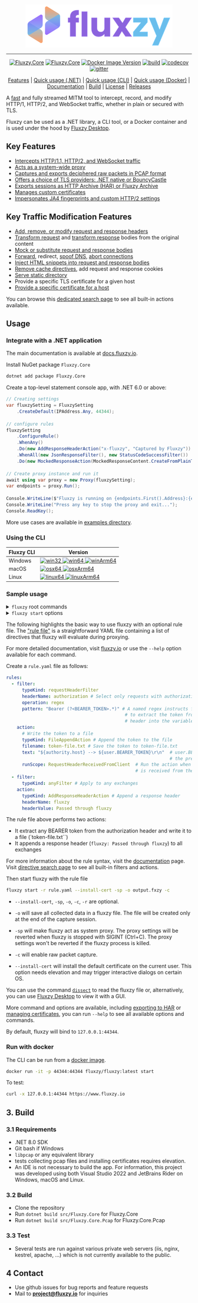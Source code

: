 <div align="center">
    
![alt text](assets/full-logo.png "Title")

<hr/>

[![Fluxzy.Core](https://img.shields.io/nuget/v/Fluxzy.Core.svg?label=Fluxzy.Core&logo=nuget)](https://www.nuget.org/packages/Fluxzy.Core)
[![Fluxzy.Core](https://img.shields.io/nuget/v/Fluxzy.Core.svg?label=Fluxzy.Core.Pcap&logo=nuget)](https://www.nuget.org/packages/Fluxzy.Core.Pcap)
[![Docker Image Version](https://img.shields.io/docker/v/fluxzy/fluxzy?label=docker&color=7155ab)](https://hub.docker.com/r/fluxzy/fluxzy)
[![build](https://github.com/haga-rak/fluxzy.core/actions/workflows/ci.yml/badge.svg)](https://github.com/haga-rak/fluxzy.core/actions/workflows/ci.yml)
[![codecov](https://codecov.io/gh/haga-rak/fluxzy.core/graph/badge.svg?token=AD5R7Q1FHJ)](https://codecov.io/gh/haga-rak/fluxzy.core)
[![gitter](https://img.shields.io/badge/docs-latest-b36567)](https://docs.fluxzy.io/documentation/core/introduction.html)


[Features](#1-features) | [Quick usage (.NET)](#2-quick-usage) | [Quick usage (CLI)](#sample-usage)  | [Quick usage (Docker)](#run-with-docker) | [Documentation](https://docs.fluxzy.io/documentation/core/introduction.html) | [Build](#3-build) | [License](LICENSE.md) | [Releases](https://github.com/haga-rak/fluxzy.core/releases)

</div>

A [fast](https://fluxzy.io/resources/blogs/performance-benchmark-fluxzy-mitmproxy-mitmdump-squid) and fully streamed MITM tool to intercept, record, and modify HTTP/1, HTTP/2, and WebSocket traffic, whether in plain or secured with TLS.

Fluxzy can be used as a .NET library, a CLI tool, or a Docker container and is used under the hood by [Fluxzy Desktop](https://www.fluxzy.io/download).

## Key Features

- [Intercepts HTTP/1.1, HTTP/2, and WebSocket traffic](examples/Samples.No004.BasicAlterations/Program.cs)  
- [Acts as a system-wide proxy](examples/Samples.No006.CaptureOsTraffic/Program.cs)  
- [Captures and exports deciphered raw packets in PCAP format](examples/Samples.No003.RawCapture/Program.cs)  
- [Offers a choice of TLS providers: .NET native or BouncyCastle](https://docs.fluxzy.io/api/Fluxzy.FluxzySetting.html#Fluxzy_FluxzySetting_UseBouncyCastleSslEngine)
- [Exports sessions as HTTP Archive (HAR) or Fluxzy Archive](examples/Samples.No001.RecordAsHarOrFxzy/Program.cs)  
- [Manages custom certificates](https://www.fluxzy.io/resources/cli/command-cert)  
- [Impersonates JA4 fingerprints and custom HTTP/2 settings](examples/Samples.No016.ImpersonateBrowser/Program.cs)

## Key Traffic Modification Features

- [Add, remove, or modify request and response headers](examples/Samples.No013.ModifyHeaders/Program.cs)  
- [Transform request](examples/Samples.No017.TransformRequestBody/Program.cs) and [transform response](examples/Samples.No018.TransformResponseBody/Program.cs) bodies from the original content  
- [Mock or substitute request and response bodies](examples/Samples.No010.MockResponse/Program.cs) 
- [Forward](https://www.fluxzy.io/rule/item/forwardAction), redirect, [spoof DNS](https://www.fluxzy.io/rule/item/spoofDnsAction), [abort connections](https://www.fluxzy.io/rule/item/abortAction) 
- [Inject HTML snippets into request and response bodies](examples/Samples.No009.InjectCodeSnippet/Program.cs)  
- [Remove cache directives](https://www.fluxzy.io/rule/item/removeCacheAction), add request and response cookies
- [Serve static directory](https://www.fluxzy.io/rule/item/serveDirectoryAction) 
- Provide a specific TLS certificate for a given host
- [Provide a specific certificate for a host](https://www.fluxzy.io/rule/item/useCertificateAction)

You can browse this [dedicated search page](https://www.fluxzy.io/rule/find/) to see all built-in actions available.



## Usage

### Integrate with a .NET application

The main documentation is available at [docs.fluxzy.io](https://docs.fluxzy.io). 

Install NuGet package `Fluxzy.Core` 

```bash
dotnet add package Fluxzy.Core
```
Create a top-level statement console app, with .NET 6.0 or above:

```csharp	
// Creating settings
var fluxzySetting = FluxzySetting
    .CreateDefault(IPAddress.Any, 44344);

// configure rules
fluxzySetting
    .ConfigureRule()
    .WhenAny()
    .Do(new AddResponseHeaderAction("x-fluxzy", "Captured by Fluxzy"))
    .WhenAll(new JsonResponseFilter(), new StatusCodeSuccessFilter())
    .Do(new MockedResponseAction(MockedResponseContent.CreateFromPlainText("Not allowed to return JSON", 403, "text/plain")));

// Create proxy instance and run it
await using var proxy = new Proxy(fluxzySetting);
var endpoints = proxy.Run();

Console.WriteLine($"Fluxzy is running on {endpoints.First().Address}:{endpoints.First().Port}");
Console.WriteLine("Press any key to stop the proxy and exit...");
Console.ReadKey();
```

More use cases are available in [examples directory](./examples/).


### Using the CLI

| Fluxzy CLI | Version |
| --- | --- |
| Windows |   [![win32](https://fluxzy.io/misc/badge/cli/Windows32)  ![win64](https://fluxzy.io/misc/badge/cli/Windows64)      ![winArm64](https://fluxzy.io/misc/badge/cli/WindowsArm64)](https://www.fluxzy.io/download#cli)     | 
|macOS |  [![osx64](https://fluxzy.io/misc/badge/cli/Osx64)  ![osxArm64](https://fluxzy.io/misc/badge/cli/OsxArm64)](https://www.fluxzy.io/download#cli)   | 
| Linux |  [![linux64](https://fluxzy.io/misc/badge/cli/Linux64)  ![linuxArm64](https://fluxzy.io/misc/badge/cli/LinuxArm64)](https://www.fluxzy.io/download#cli)   |

### Sample usage

<details>
    <summary><code>fluxzy</code> root commands</summary>
    
```bash
Usage:
  fluxzy [command] [options]

Options:
  -v, --version   Show version information
  -?, -h, --help  Show help and usage information

Commands:
  start                                   Start a capturing session
  cert, certificate                       Manage root certificates used by the fluxzy
  pack <input-directory> <output-file>    Export a fluxzy result directory to a specific archive format
  dis, dissect <input-file-or-directory>  Read content of a previously captured archive file or directory.
```  
</details>

<details>
    <summary><code>fluxzy start</code> options </summary>
    
```bash
Usage:
  fluxzy start [options]

Options:
  -l, --listen-interface <listen-interface>    Set up the binding addresses. Default value is "127.0.0.1:44344" which
                                               will listen to localhost on port 44344. 0.0.0.0 to listen on all
                                               interface with the default port. Use port 0 to let OS assign a random
                                               available port. Accepts multiple values. [default: 127.0.0.1:44344]
  --llo                                        Listen on localhost address with default port. Same as -l
                                               127.0.0.1/44344 [default: False]
  --lany                                       Listen on all interfaces with default port (44344) [default: False]
  -o, --output-file <output-file>              Output the captured traffic to an archive file []
  -d, --dump-folder <dump-folder>              Output the captured traffic to folder
  -r, --rule-file <rule-file>                  Use a fluxzy rule file. See more at :
                                               https://www.fluxzy.io/resources/documentation/the-rule-file
  -sp, --system-proxy                          Try to register fluxzy as system proxy when started [default: False]
  -b, --bouncy-castle                          Use Bouncy Castle as SSL/TLS provider [default: False]
  -c, --include-dump                           Include tcp dumps on captured output [default: False]
  -ss, --skip-ssl-decryption                   Disable ssl traffic decryption [default: False]
  -t, --trace                                  Output trace on stdout [default: False]
  -i, --install-cert                           Install root CA in current cert store if absent (require higher
                                               privilege) [default: False]
  --no-cert-cache                              Don't cache generated certificate on file system [default: False]
  --cert-file <cert-file>                      Substitute the default CA certificate with a compatible PKCS#12 (p12,
                                               pfx) root CA certificate for SSL decryption
  --cert-password <cert-password>              Set the password of certfile if any
  -R, --rule-stdin                             Read rule from stdin
  --parse-ua                                   Parse user agent [default: False]
  --use-502                                    Use 502 status code for upstream error instead of 528. [default: False]
  --external-capture                           Indicates that the raw capture will be done by an external process
                                               [default: False]
  --mode <Regular|ReversePlain|ReverseSecure>  Set proxy mode [default: Regular]
  --mode-reverse-port <mode-reverse-port>      Set the remote authority port when --mode ReverseSecure or --mode
                                               ReversePlain is set []
  --proxy-auth-basic <proxy-auth-basic>        Require a basic authentication. Username and password shall be provided
                                               in this format: username:password. Values can be provided in a percent
                                               encoded format. []
  --request-buffer <request-buffer>            Set the default request buffer []
  -n, --max-capture-count <max-capture-count>  Exit after a specified count of exchanges []
  -?, -h, --help                               Show help and usage information
```  
</details>


The following highlights the basic way to use fluxzy with an optional rule file.
The ["rule file"](https://www.fluxzy.io/resources/documentation/the-rule-file) is a straightforward YAML file containing a list of directives that fluxzy will evaluate during proxying.

For more detailed documentation, visit [fluxzy.io](https://www.fluxzy.io/resources/cli/overview) or use the `--help` option available for each command.

Create a `rule.yaml` file as follows:

```yaml
rules:
  - filter:
      typeKind: requestHeaderFilter
      headerName: authorization # Select only requests with authorization header
      operation: regex
      pattern: "Bearer (?<BEARER_TOKEN>.*)" # A named regex instructs fluxzy
                                             # to extract the token from the authorization
                                             # header into the variable BEARER_TOKEN
    action:
      # Write the token to a file
      typeKind: FileAppendAction # Append the token to the file
      filename: token-file.txt # Save the token to token-file.txt
      text: "${authority.host} --> ${user.BEARER_TOKEN}\r\n"  # user.BEARER_TOKEN retrieves 
                                                              # the previously captured variable 
      runScope: RequestHeaderReceivedFromClient  # Run the action when the request header 
                                                 # is received from the client
  - filter:
      typeKind: anyFilter # Apply to any exchanges
    action:
      typeKind: AddResponseHeaderAction # Append a response header
      headerName: fluxzy
      headerValue: Passed through fluxzy 

```

The rule file above performs two actions:
  - It extract any BEARER token from the authorization header and write it to a file (`token-file.txt``)
  - It appends a response header (`fluxzy: Passed through fluxzy`) to all exchanges

For more information about the rule syntax, visit the [documentation](https://www.fluxzy.io/resources/documentation/the-rule-file) page.
Visit [directive search page](https://www.fluxzy.io/rule/find) to see all built-in filters and actions.


Then start fluxzy with the rule file

```bash
fluxzy start -r rule.yaml --install-cert -sp -o output.fxzy -c 
```

- `--install-cert`, `-sp`, `-o`, `-c`, `-r` are optional.

- `-o` will save all collected data in a fluxzy file. The file will be created only at the end of the capture session. 

- `-sp` will make fluxzy act as system proxy. The proxy settings will be reverted when fluxzy is stopped with SIGINT (Ctrl+C). The proxy settings won't be reverted if the fluxzy process is killed.

- `-c` will enable raw packet capture.

- `--install-cert` will install the default certificate on the current user. This option needs elevation and may trigger interactive dialogs on certain OS.

You can use the command [`dissect`](https://www.fluxzy.io/resources/cli/command-dissect) to read the fluxzy file or, alternatively, you can use [Fluxzy Desktop](https://www.fluxzy.io/download) to view it with a GUI. 

More command and options are available, including [exporting to HAR](https://www.fluxzy.io/resources/cli/command-pack#pack-a-fluxzy-dump-directory-into-a-fluxzy-archive) or [managing certificates](https://www.fluxzy.io/resources/cli/command-cert), you can run `--help` to see all available options and commands.

By default, fluxzy will bind to `127.0.0.1:44344`.

### Run with docker

The CLI can be run from a [docker image](https://hub.docker.com/r/fluxzy/fluxzy).

```bash
docker run -it -p 44344:44344 fluxzy/fluxzy:latest start
```

To test: 

```bash
curl -x 127.0.0.1:44344 https://www.fluxzy.io
```

## 3. Build

### 3.1 Requirements

- .NET 8.0 SDK
- Git bash if Windows
- `libpcap` or any equivalent library
- tests collecting pcap files and installing certificates requires elevation. 
- An IDE is not necessary to build the app. For information, this project was developed using both Visual Studio 2022 and JetBrains Rider on Windows, macOS and Linux.

### 3.2 Build

- Clone the repository
- Run  `dotnet build src/Fluxzy.Core` for Fluxzy.Core 
- Run  `dotnet build src/Fluxzy.Core.Pcap` for Fluxzy.Core.Pcap

### 3.3 Test 

- Several tests are run against various private web servers (iis, nginx, kestrel, apache, ...) which is not currently available to the public.


## 4 Contact 

- Use github issues for bug reports and feature requests
- Mail to **project@fluxzy.io** for inquiries
